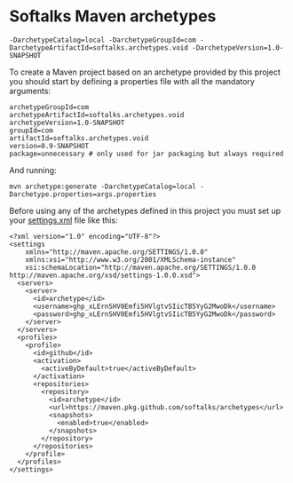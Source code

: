 # Softalks Maven archetypes
```
-DarchetypeCatalog=local -DarchetypeGroupId=com -DarchetypeArtifactId=softalks.archetypes.void -DarchetypeVersion=1.0-SNAPSHOT
```
To create a Maven project based on an archetype provided by this project you should start by defining a properties file with all the mandatory arguments:
```
archetypeGroupId=com
archetypeArtifactId=softalks.archetypes.void
archetypeVersion=1.0-SNAPSHOT
groupId=com
artifactId=softalks.archetypes.void
version=0.9-SNAPSHOT
package=unnecessary # only used for jar packaging but always required
```
And running:
```
mvn archetype:generate -DarchetypeCatalog=local -Darchetype.properties=args.properties
```
Before using any of the archetypes defined in this project you must set up your [settings.xml](https://maven.apache.org/settings.html) file like this:
```
<?xml version="1.0" encoding="UTF-8"?>
<settings 
	xmlns="http://maven.apache.org/SETTINGS/1.0.0"
	xmlns:xsi="http://www.w3.org/2001/XMLSchema-instance"
	xsi:schemaLocation="http://maven.apache.org/SETTINGS/1.0.0 http://maven.apache.org/xsd/settings-1.0.0.xsd">
  <servers>
    <server>
      <id>archetype</id>
      <username>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</username>
      <password>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</password>
    </server>
  </servers>
  <profiles>
    <profile>
      <id>github</id>
      <activation>
        <activeByDefault>true</activeByDefault>
      </activation>
      <repositories>
        <repository>
          <id>archetype</id>
          <url>https://maven.pkg.github.com/softalks/archetypes</url>
          <snapshots>
            <enabled>true</enabled>
          </snapshots>
        </repository>
      </repositories>
    </profile>
  </profiles>
</settings>
```
